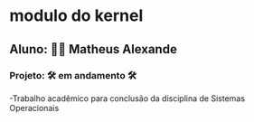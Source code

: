 # modulo do kernel 
## Aluno: 👨‍💻 Matheus Alexande
### Projeto: 🛠️ em andamento 🛠️
-Trabalho acadêmico para conclusão da disciplina de Sistemas Operacionais
